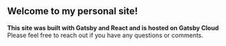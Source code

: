 ## Welcome to my personal site!

**This site was built with Gatsby and React and is hosted on Gatsby Cloud**
Please feel free to reach out if you have any questions or comments.
